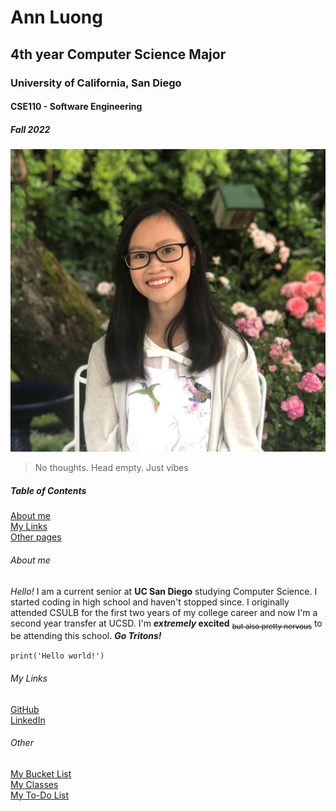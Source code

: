# Ann Luong
## 4th year Computer Science Major
### University of California, San Diego
#### CSE110 - Software Engineering
##### Fall 2022

![My picture](images/headshot.jpg)

> No thoughts. Head empty. Just vibes

##### Table of Contents  
[About me](https://hoangann23.github.io/UserPage/#about-me)  
[My Links](https://hoangann23.github.io/UserPage/#my-links)  
[Other pages](https://hoangann23.github.io/UserPage/#other)

###### About me  
*Hello!* I am a current senior at **UC San Diego** studying Computer Science. I started coding in high school and haven't stopped since. I originally attended CSULB for the first two years of my college career and now I'm a second year transfer at UCSD. I'm **_extremely_ excited** <sub>~~but also pretty nervous~~</sub> to be attending this school. ***Go Tritons!***

`print('Hello world!')`

###### My Links  
[GitHub](https://github.com/hoangann23)  
[LinkedIn](https://www.linkedin.com/in/ann-luong-598962228)

###### Other
[My Bucket List](docs/bucket-list.md)  
[My Classes](docs/classes.md)  
[My To-Do List](docs/to-do.md)



